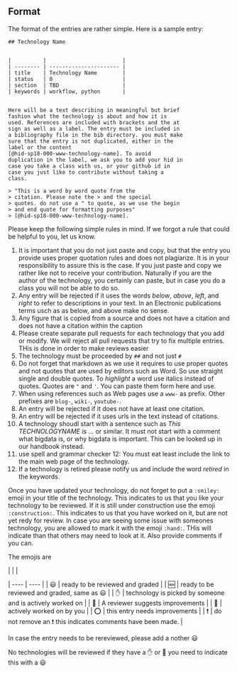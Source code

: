 ## Format

The format of the entries are rather simple. Here is a
sample entry:

```
## Technology Name


|          |                        |
| -------- | ---------------------- |
| title    | Technology Name        | 
| status   | 0                      |
| section  | TBD                    |
| keywords | workflow, python       |


Here will be a text describing in meaningful but brief
fashion what the technology is about and how it is
used. References are included with brackets and the at
sign as well as a label. The entry must be included in
a bibliography file in the bib directory. you must make
sure that the entry is not duplicated, either in the
label or the content
[@hid-sp18-000-www-technology-name]. To avoid
duplication in the label, we ask you to add your hid in
case you take a class with us, or your github id in
case you just like to contribute without taking a
class.

> "This is a word by word quote from the
> citation. Please note the > and the special
> quotes. do not use a " to quote, as we use the begin
> and end quote for formatting purposes"
> [@hid-sp18-000-www-technology-name].

```

Please keep the following simple rules in mind. If we
forgot a rule that could be helpful to you, let us know.

1. It is important that you do not just paste and copy,
   but that the entry you provide uses proper quotation
   rules and does not plagiarize. It is in your
   responsibility to assure this is the case.  If you
   just paste and copy we rather like not to receive
   your contribution. Naturally if you are the author of
   the technology, you certainly can paste, but in case
   you do a class you will not be able to do so.
2. Any entry will be rejected if it uses the words
   *below*, *above*, *left*, and *right* to refer to
   descriptions in your text.  In an Electronic
   publications terms usch as as below, and
   above make no sense.
3. Any figure that is copied from a source and does not
   have a citation and does not have a citation within
   the caption
4. Please create separate pull requests for each
   technology that you add or modify. We will reject all
   pull requests that try to fix multiple entries. THis
   is done in order to make reviews easier
5. The technology must be proceeded by  `##` and not
   just `#`
6. Do not forget that markdown as we use it requires to 
   use proper quotes and not quotes that are used by editors 
   such as Word. So use straight single and double quotes. 
   To *highlight* a word use italics instead of quotes. 
   Quotes are `"` and `'`. You can paste them form here and 
   use.
7. When using references such as Web pages use a `www-` as prefix. Other
   prefixes are `blog-`, `wiki-`, `youtube-`.
8. An entry will be rejected if it does not have at least one citation.
9. An entry will be rejected if it uses urls in the text instead 
   of citations.
10. A technology shoudl start with a sentence such as *This TECHNOLOGYNAME is ...* 
    or similar. It must not start with a comment what bigdata is, or why bigdata is 
    important. This can be looked up in our handbook instead.
11. use spell and grammar checker
12: You must eat least include the link to the main web page of the technology.
13. If a technology is retired please notify us and include the word *retired* in the keywords.

Once you have updated your technology, do not forget to
put a `:smiley:` emoji in your title of the
technology. This indicates to us that you like your
technology to be reviewed. If it is still under
construction use the emoji `:construction:`. This
indicates to us that you have worked on it, but are not
yet redy for review. In case you are seeing some issue
with someones technology, you are allowed to mark it
with the emoji `:hand:`. THis will indicate than that
others may need to look at it. Also provide comments if
you can.

The emojis are

|      |      |

| ---- | ---- |
| :smiley: |  ready to be reviewed and graded |
| :new: |  ready to be reviewed and graded, same as :smiley: |
| :hand: | technology is picked by someone and is actively worked on |
| :wave: | A reviewer suggests improvements |
| :construction: | actively worked on by you |
| :o: | this entry needs improvements |
| :exclamation: | do not remove an :exclamation: this indicates comments have been made. |

In case the entry needs to be rereviewed, please add a nother :smiley:

No technologies will be reviewed if they have a :hand: or :wave: you need to indicate this with a :smiley:


